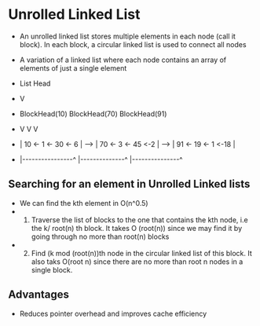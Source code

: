 # Unrolled Linked List
- An unrolled linked list stores multiple elements in each node (call it block). In each block, a circular linked list is used to connect all nodes
- A variation of a linked list where each node contains an array of elements of just a single element

- List Head

- V 

- BlockHead(10)            BlockHead(70)          BlockHead(91)

-   V                           V                         V

- | 10 <- 1 <- 30 <- 6 |  --> | 70 <- 3 <- 45 <-2 | --> | 91 <- 19 <- 1 <-18 |

-   |----------------^           |--------------^          |---------------^


## Searching for an element in Unrolled Linked lists

- We can find the kth element in O(n^0.5)
- 1) Traverse the list of blocks to the one that contains the kth node, i.e the k/ root(n) th block. It takes O (root(n)) since we may find it by going through no more than root(n) blocks
- 2) Find (k mod (root(n))th node in the circular linked list of this block. It also taks O(root n) since there are no more than root n nodes in a single block.


## Advantages 
- Reduces pointer overhead and improves cache efficiency
